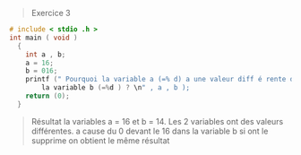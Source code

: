 > Exercice 3

```c
# include < stdio .h >
int main ( void )
  {
    int a , b;
    a = 16;
    b = 016;
    printf (" Pourquoi la variable a (=% d) a une valeur diff é rente de
        la variable b (=%d ) ? \n" , a , b );
    return (0);
  }
```

> Résultat
> la variables a = 16 et b = 14. Les 2 variables ont des valeurs différentes. a cause du 0 devant le 16 dans la variable b si ont le supprime on obtient le même résultat
